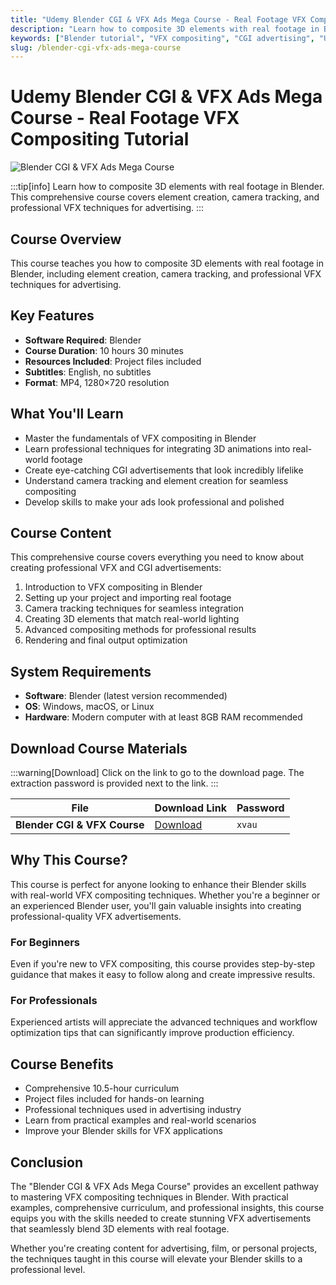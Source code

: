 ```yaml
---
title: "Udemy Blender CGI & VFX Ads Mega Course - Real Footage VFX Compositing Tutorial"
description: "Learn how to composite 3D elements with real footage in Blender. This comprehensive course covers element creation, camera tracking, and professional VFX techniques for advertising."
keywords: ["Blender tutorial", "VFX compositing", "CGI advertising", "Udemy course", "Blender VFX", "camera tracking", "3D compositing"]
slug: /blender-cgi-vfx-ads-mega-course
---
```

<!--Above is frontmatter Part-generate depend on content meet Google Seo, you need to balance automation efficiency with Google's core ranking factors—especially E-E-A-T (Experience, Expertise, Authoritativeness, Trustworthiness), -->

<!--First Part-This is Title -->
# Udemy Blender CGI & VFX Ads Mega Course - Real Footage VFX Compositing Tutorial

<!--Second Part-This is First Banner -->
![Blender CGI & VFX Ads Mega Course](https://www.gfxcamp.com/wp-content/uploads/2025/08/Udemy-Blender-CGI-VFX-Ads-Mega-Course.jpg)

:::tip[info]
Learn how to composite 3D elements with real footage in Blender. This comprehensive course covers element creation, camera tracking, and professional VFX techniques for advertising.
:::

## Course Overview

This course teaches you how to composite 3D elements with real footage in Blender, including element creation, camera tracking, and professional VFX techniques for advertising.

## Key Features

- **Software Required**: Blender
- **Course Duration**: 10 hours 30 minutes
- **Resources Included**: Project files included
- **Subtitles**: English, no subtitles
- **Format**: MP4, 1280×720 resolution

## What You'll Learn

- Master the fundamentals of VFX compositing in Blender
- Learn professional techniques for integrating 3D animations into real-world footage
- Create eye-catching CGI advertisements that look incredibly lifelike
- Understand camera tracking and element creation for seamless compositing
- Develop skills to make your ads look professional and polished

## Course Content

This comprehensive course covers everything you need to know about creating professional VFX and CGI advertisements:

1. Introduction to VFX compositing in Blender
2. Setting up your project and importing real footage
3. Camera tracking techniques for seamless integration
4. Creating 3D elements that match real-world lighting
5. Advanced compositing methods for professional results
6. Rendering and final output optimization

## System Requirements

- **Software**: Blender (latest version recommended)
- **OS**: Windows, macOS, or Linux
- **Hardware**: Modern computer with at least 8GB RAM recommended

<!-- The Last Part-Download -->
## Download Course Materials
:::warning[Download]
Click on the link to go to the download page. The extraction password is provided next to the link.
:::

| File                       | Download Link                                                              | Password |
| -------------------------- | -------------------------------------------------------------------------- | -------- |
| **Blender CGI & VFX Course**  | [Download](https://pan.baidu.com/s/1SpBc3aLAQnRLA80AJJMHxA?pwd=xvau)        | `xvau`   |

## Why This Course?

This course is perfect for anyone looking to enhance their Blender skills with real-world VFX compositing techniques. Whether you're a beginner or an experienced Blender user, you'll gain valuable insights into creating professional-quality VFX advertisements.

### For Beginners

Even if you're new to VFX compositing, this course provides step-by-step guidance that makes it easy to follow along and create impressive results.

### For Professionals

Experienced artists will appreciate the advanced techniques and workflow optimization tips that can significantly improve production efficiency.

## Course Benefits

- Comprehensive 10.5-hour curriculum
- Project files included for hands-on learning
- Professional techniques used in advertising industry
- Learn from practical examples and real-world scenarios
- Improve your Blender skills for VFX applications

## Conclusion

The "Blender CGI & VFX Ads Mega Course" provides an excellent pathway to mastering VFX compositing techniques in Blender. With practical examples, comprehensive curriculum, and professional insights, this course equips you with the skills needed to create stunning VFX advertisements that seamlessly blend 3D elements with real footage.

Whether you're creating content for advertising, film, or personal projects, the techniques taught in this course will elevate your Blender skills to a professional level.